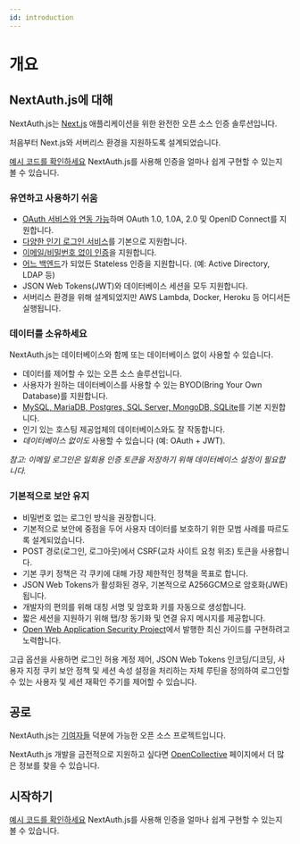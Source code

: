 ```yaml
---
id: introduction
---
```


# 개요

## NextAuth.js에 대해

NextAuth.js는 [Next.js](http://nextjs.org/) 애플리케이션을 위한 완전한 오픈 소스 인증 솔루션입니다.

처음부터 Next.js와 서버리스 환경을 지원하도록 설계되었습니다.

[예시 코드를 확인하세요](https://next-auth.js.org/getting-started/example) NextAuth.js를 사용해 인증을 얼마나 쉽게 구현할 수 있는지 볼 수 있습니다.

### 유연하고 사용하기 쉬움

-   [OAuth 서비스와 연동 가능](/providers)하며 OAuth 1.0, 1.0A, 2.0 및 OpenID Connect를 지원합니다.
-   [다양한 인기 로그인 서비스](/configuration/providers/oauth)를 기본으로 지원합니다.
-   [이메일/비밀번호 없이 인증](/providers/email)을 지원합니다.
-   [어느 백엔드](https://authjs.dev/getting-started/database)가 되었든 Stateless 인증을 지원합니다. (예: Active Directory, LDAP 등)
-   JSON Web Tokens(JWT)와 데이터베이스 세션을 모두 지원합니다.
-   서버리스 환경을 위해 설계되었지만 AWS Lambda, Docker, Heroku 등 어디서든 실행됩니다.

### 데이터를 소유하세요

NextAuth.js는 데이터베이스와 함께 또는 데이터베이스 없이 사용할 수 있습니다.

-   데이터를 제어할 수 있는 오픈 소스 솔루션입니다.
-   사용자가 원하는 데이터베이스를 사용할 수 있는 BYOD(Bring Your Own Database)를 지원합니다.
-   [MySQL, MariaDB, Postgres, SQL Server, MongoDB, SQLite](/configuration/databases)를 기본 지원합니다.
-   인기 있는 호스팅 제공업체의 데이터베이스와도 잘 작동합니다.
-   _데이터베이스 없이도_ 사용할 수 있습니다 (예: OAuth + JWT).

_참고: 이메일 로그인은 일회용 인증 토큰을 저장하기 위해 데이터베이스 설정이 필요합니다._

### 기본적으로 보안 유지

-   비밀번호 없는 로그인 방식을 권장합니다.
-   기본적으로 보안에 중점을 두어 사용자 데이터를 보호하기 위한 모범 사례를 따르도록 설계되었습니다.
-   POST 경로(로그인, 로그아웃)에서 CSRF(교차 사이트 요청 위조) 토큰을 사용합니다.
-   기본 쿠키 정책은 각 쿠키에 대해 가장 제한적인 정책을 목표로 합니다.
-   JSON Web Tokens가 활성화된 경우, 기본적으로 A256GCM으로 암호화(JWE)됩니다.
-   개발자의 편의를 위해 대칭 서명 및 암호화 키를 자동으로 생성합니다.
-   짧은 세션을 지원하기 위해 탭/창 동기화 및 연결 유지 메시지를 제공합니다.
-   [Open Web Application Security Project](https://owasp.org/)에서 발행한 최신 가이드를 구현하려고 노력합니다.

고급 옵션을 사용하면 로그인 허용 계정 제어, JSON Web Tokens 인코딩/디코딩, 사용자 지정 쿠키 보안 정책 및 세션 속성 설정을 처리하는 자체 루틴을 정의하여 로그인할 수 있는 사용자 및 세션 재확인 주기를 제어할 수 있습니다.

## 공로

NextAuth.js는 [기여자들](https://next-auth.js.org/contributors) 덕분에 가능한 오픈 소스 프로젝트입니다.

NextAuth.js 개발을 금전적으로 지원하고 싶다면 [OpenCollective](https://opencollective.com/nextauth) 페이지에서 더 많은 정보를 찾을 수 있습니다.

## 시작하기

[예시 코드를 확인하세요](/getting-started/example) NextAuth.js를 사용해 인증을 얼마나 쉽게 구현할 수 있는지 볼 수 있습니다.